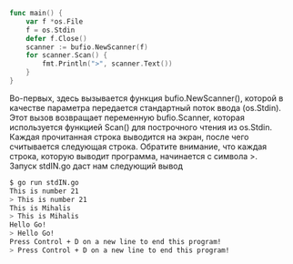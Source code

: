 ```go
func main() {  
	var f *os.File  
	f = os.Stdin  
	defer f.Close()  
	scanner := bufio.NewScanner(f)  
	for scanner.Scan() {  
		fmt.Println(">", scanner.Text())  
	}
}
```

Во-первых, здесь вызывается функция bufio.NewScanner(), которой в качестве параметра передается стандартный поток ввода (os.Stdin). Этот вызов возвращает переменную bufio.Scanner, которая используется функцией Scan() для построчного чтения из os.Stdin. Каждая прочитанная строка выводится на экран, после чего считывается следующая строка. Обратите внимание, что каждая строка, которую выводит программа, начинается с символа >.  
Запуск stdIN.go даст нам следующий вывод

```bash
$ go run stdIN.go  
This is number 21  
> This is number 21  
This is Mihalis  
> This is Mihalis  
Hello Go!  
> Hello Go!  
Press Control + D on a new line to end this program!  
> Press Control + D on a new line to end this program!
```